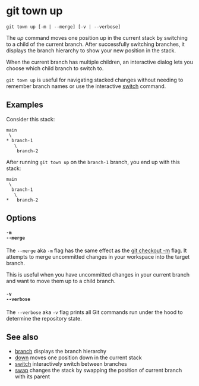 # git town up

```command-summary
git town up [-m | --merge] [-v | --verbose]
```

The _up_ command moves one position up in the current stack by switching to a
child of the current branch. After successfully switching branches, it displays
the branch hierarchy to show your new position in the stack.

When the current branch has multiple children, an interactive dialog lets you
choose which child branch to switch to.

`git town up` is useful for navigating stacked changes without needing to
remember branch names or use the interactive [switch](switch.md) command.

## Examples

Consider this stack:

```
main
 \
* branch-1
   \
    branch-2
```

After running `git town up` on the `branch-1` branch, you end up with this
stack:

```
main
 \
  branch-1
   \
*   branch-2
```

## Options

#### `-m`<br>`--merge`

The `--merge` aka `-m` flag has the same effect as the
[git checkout -m](https://git-scm.com/docs/git-checkout#Documentation/git-checkout.txt--m)
flag. It attempts to merge uncommitted changes in your workspace into the target
branch.

This is useful when you have uncommitted changes in your current branch and want
to move them up to a child branch.

#### `-v`<br>`--verbose`

The `--verbose` aka `-v` flag prints all Git commands run under the hood to
determine the repository state.

## See also

- [branch](branch.md) displays the branch hierarchy
- [down](down.md) moves one position down in the current stack
- [switch](switch.md) interactively switch between branches
- [swap](swap.md) changes the stack by swapping the position of current branch
  with its parent
